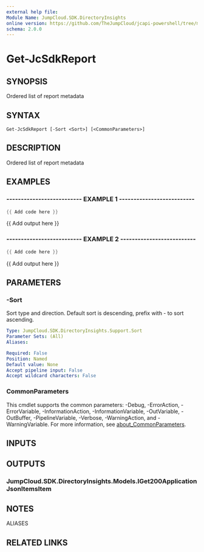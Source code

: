 ```yaml
---
external help file:
Module Name: JumpCloud.SDK.DirectoryInsights
online version: https://github.com/TheJumpCloud/jcapi-powershell/tree/master/SDKs/PowerShell/JumpCloud.SDK.DirectoryInsights/docs/exports/Get-JcSdkReport.md
schema: 2.0.0
---
```


# Get-JcSdkReport

## SYNOPSIS
Ordered list of report metadata

## SYNTAX

```
Get-JcSdkReport [-Sort <Sort>] [<CommonParameters>]
```

## DESCRIPTION
Ordered list of report metadata

## EXAMPLES

### -------------------------- EXAMPLE 1 --------------------------
```powershell
{{ Add code here }}
```

{{ Add output here }}

### -------------------------- EXAMPLE 2 --------------------------
```powershell
{{ Add code here }}
```

{{ Add output here }}

## PARAMETERS

### -Sort
Sort type and direction.
Default sort is descending, prefix with - to sort ascending.

```yaml
Type: JumpCloud.SDK.DirectoryInsights.Support.Sort
Parameter Sets: (All)
Aliases:

Required: False
Position: Named
Default value: None
Accept pipeline input: False
Accept wildcard characters: False
```

### CommonParameters
This cmdlet supports the common parameters: -Debug, -ErrorAction, -ErrorVariable, -InformationAction, -InformationVariable, -OutVariable, -OutBuffer, -PipelineVariable, -Verbose, -WarningAction, and -WarningVariable. For more information, see [about_CommonParameters](http://go.microsoft.com/fwlink/?LinkID=113216).

## INPUTS

## OUTPUTS

### JumpCloud.SDK.DirectoryInsights.Models.IGet200ApplicationJsonItemsItem

## NOTES

ALIASES

## RELATED LINKS

